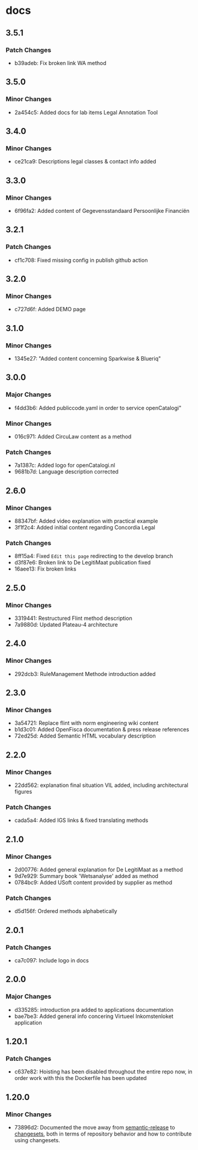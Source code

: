 # docs

## 3.5.1

### Patch Changes

- b39adeb: Fix broken link WA method

## 3.5.0

### Minor Changes

- 2a454c5: Added docs for lab items Legal Annotation Tool

## 3.4.0

### Minor Changes

- ce21ca9: Descriptions legal classes & contact info added

## 3.3.0

### Minor Changes

- 6f96fa2: Added content of Gegevensstandaard Persoonlijke Financiën

## 3.2.1

### Patch Changes

- cf1c708: Fixed missing config in publish github action

## 3.2.0

### Minor Changes

- c727d6f: Added DEMO page

## 3.1.0

### Minor Changes

- 1345e27: "Added content concerning Sparkwise & Blueriq"

## 3.0.0

### Major Changes

- f4dd3b6: Added publiccode.yaml in order to service openCatalogi"

### Minor Changes

- 016c971: Added CircuLaw content as a method

### Patch Changes

- 7a1387c: Added logo for openCatalogi.nl
- 9681b7d: Language description corrected

## 2.6.0

### Minor Changes

- 88347bf: Added video explanation with practical example
- 3f1f2c4: Added initial content regarding Concordia Legal

### Patch Changes

- 8ff15a4: Fixed `Edit this page` redirecting to the develop branch
- d3f87e6: Broken link to De LegitiMaat publication fixed
- 16aee13: Fix broken links

## 2.5.0

### Minor Changes

- 3319441: Restructured Flint method description
- 7a9880d: Updated Plateau-4 architecture

## 2.4.0

### Minor Changes

- 292dcb3: RuleManagement Methode introduction added

## 2.3.0

### Minor Changes

- 3a54721: Replace flint with norm engineering wiki content
- b1d3c01: Added OpenFisca documentation & press release references
- 72ed25d: Added Semantic HTML vocabulary description

## 2.2.0

### Minor Changes

- 22dd562: explanation final situation VIL added, including architectural figures

### Patch Changes

- cada5a4: Added IGS links & fixed translating methods

## 2.1.0

### Minor Changes

- 2d00776: Added general explanation for De LegitiMaat as a method
- 9d7e929: Summary book 'Wetsanalyse' added as method
- 0784bc9: Added USoft content provided by supplier as method

### Patch Changes

- d5d156f: Ordered methods alphabetically

## 2.0.1

### Patch Changes

- ca7c097: Include logo in docs

## 2.0.0

### Major Changes

- d335285: introduction pra added to applications documentation
- bae7be3: Added general info concering Virtueel Inkomstenloket application

## 1.20.1

### Patch Changes

- c637e82: Hoisting has been disabled throughout the entire repo now, in order work with this the Dockerfile has been updated

## 1.20.0

### Minor Changes

- 73896d2: Documented the move away from [semantic-release](https://github.com/semantic-release/semantic-release) to [changesets](https://github.com/changesets/changesets), both in terms of repository behavior and how to contribute using changesets.
